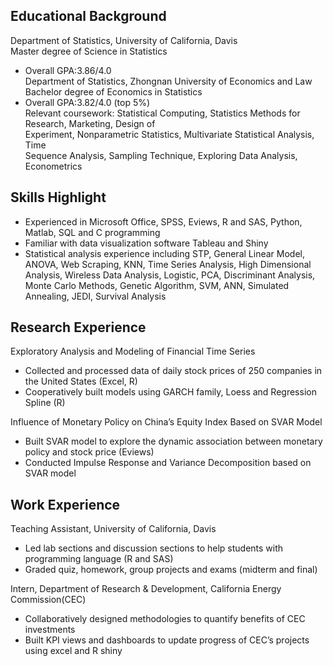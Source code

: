 
## Educational Background
Department of Statistics, University of California, Davis                                         
Master degree of Science in Statistics                          
- Overall GPA:3.86/4.0       
Department of Statistics, Zhongnan University of Economics and Law                                                                                             
Bachelor degree of Economics in Statistics                                                                   
-	Overall GPA:3.82/4.0 (top 5%)                                                 
Relevant coursework: Statistical Computing, Statistics Methods for Research, Marketing, Design of  
                   Experiment, Nonparametric Statistics, Multivariate Statistical Analysis, Time   
                   Sequence Analysis, Sampling Technique, Exploring Data Analysis, Econometrics             
## Skills Highlight
- Experienced in Microsoft Office, SPSS, Eviews, R and SAS, Python, Matlab, SQL and C programming
- Familiar with data visualization software Tableau and Shiny
- Statistical analysis experience including STP, General Linear Model, ANOVA, Web Scraping, KNN, Time Series Analysis, High Dimensional Analysis, Wireless Data Analysis, Logistic, PCA, Discriminant Analysis, Monte Carlo Methods, Genetic Algorithm, SVM, ANN, Simulated Annealing, JEDI, Survival Analysis                 
## Research Experience
<div align="left">Exploratory Analysis and Modeling of Financial Time Series</div>          

-	Collected and processed data of daily stock prices of 250 companies in the United States (Excel, R) 
-	Cooperatively built models using GARCH family, Loess and Regression Spline (R)                     
<div align="left">Influence of Monetary Policy on China’s Equity Index Based on SVAR Model</div> 

- Built SVAR model to explore the dynamic association between monetary policy and stock price (Eviews)               
- Conducted Impulse Response and Variance Decomposition based on SVAR model                               

## Work Experience 
<div align="left">Teaching Assistant, University of California, Davis</div>

-	Led lab sections and discussion sections to help students with programming language (R and SAS) 
-	Graded quiz, homework, group projects and exams (midterm and final)               
<div align="left">Intern, Department of Research & Development, California Energy Commission(CEC)</div>   

-	Collaboratively designed methodologies to quantify benefits of CEC investments                              
-	Built KPI views and dashboards to update progress of CEC’s projects using excel and R shiny
